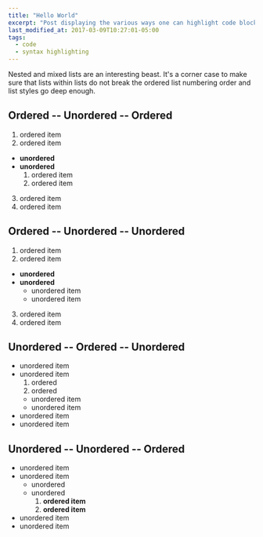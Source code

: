 ```yaml
---
title: "Hello World"
excerpt: "Post displaying the various ways one can highlight code blocks with Jekyll. Some options include standard Markdown, GitHub Flavored Markdown, and Jekyll's `{% highlight %}` tag."
last_modified_at: 2017-03-09T10:27:01-05:00
tags: 
  - code
  - syntax highlighting
---
```


Nested and mixed lists are an interesting beast. It's a corner case to make sure that lists within lists do not break the ordered list numbering order and list styles go deep enough.

## Ordered -- Unordered -- Ordered

1. ordered item
2. ordered item
* **unordered**
* **unordered**
    1. ordered item
    2. ordered item
3. ordered item
4. ordered item

## Ordered -- Unordered -- Unordered

1. ordered item
2. ordered item
* **unordered**
* **unordered**
    * unordered item
    * unordered item
3. ordered item
4. ordered item

## Unordered -- Ordered -- Unordered

* unordered item
* unordered item
    1. ordered
    2. ordered
    * unordered item
    * unordered item
* unordered item
* unordered item

## Unordered -- Unordered -- Ordered

* unordered item
* unordered item
    * unordered
    * unordered
        1. **ordered item**
        2. **ordered item**
* unordered item
* unordered item